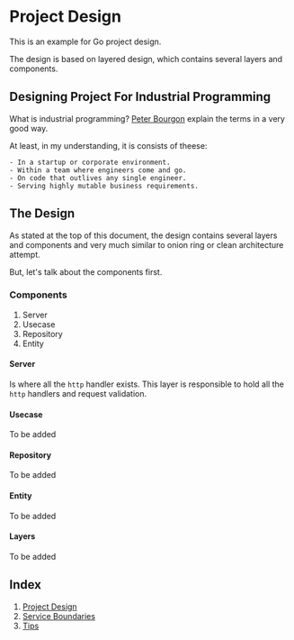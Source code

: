 # Project Design

This is an example for Go project design.

The design is based on layered design, which contains several layers and components.

## Designing Project For Industrial Programming

What is industrial programming? [Peter Bourgon](https://peter.bourgon.org/go-for-industrial-programming/) explain the terms in a very good way.

At least, in my understanding, it is consists of theese:

```text
- In a startup or corporate environment.
- Within a team where engineers come and go.
- On code that outlives any single engineer.
- Serving highly mutable business requirements.
```

## The Design

As stated at the top of this document, the design contains several layers and components and very much similar to onion ring or clean architecture attempt.

But, let's talk about the components first.

### Components

1. Server
2. Usecase
3. Repository
4. Entity

#### Server

Is where all the `http` handler exists. This layer is responsible to hold all the `http` handlers and request validation.

#### Usecase

To be added

#### Repository

To be added

#### Entity

To be added

#### Layers

To be added

## Index

1. [Project Design](/docs/project_design.md)
2. [Service Boundaries](/docs/service_boundaries.md)
3. [Tips](/docs/tips.md)
